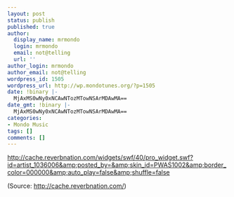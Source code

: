 ```yaml
---
layout: post
status: publish
published: true
author:
  display_name: mrmondo
  login: mrmondo
  email: not@telling
  url: ''
author_login: mrmondo
author_email: not@telling
wordpress_id: 1505
wordpress_url: http://wp.mondotunes.org/?p=1505
date: !binary |-
  MjAxMS0wNy0xNCAwNTozMTowNSArMDAwMA==
date_gmt: !binary |-
  MjAxMS0wNy0xNCAwNTozMTowNSArMDAwMA==
categories:
- Mondo Music
tags: []
comments: []
---
```

http://cache.reverbnation.com/widgets/swf/40/pro_widget.swf?id=artist_1036006&amp;posted_by=&amp;skin_id=PWAS1002&amp;border_color=000000&amp;auto_play=false&amp;shuffle=false
<div class="attribution">(<span>Source:</span> <a href="http://cache.reverbnation.com/">http://cache.reverbnation.com/</a>)</div>
